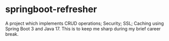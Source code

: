 # springboot-refresher

A project which implements CRUD operations; Security; SSL; Caching using Spring Boot 3 and Java 17. This is to keep me sharp during my brief career break.
